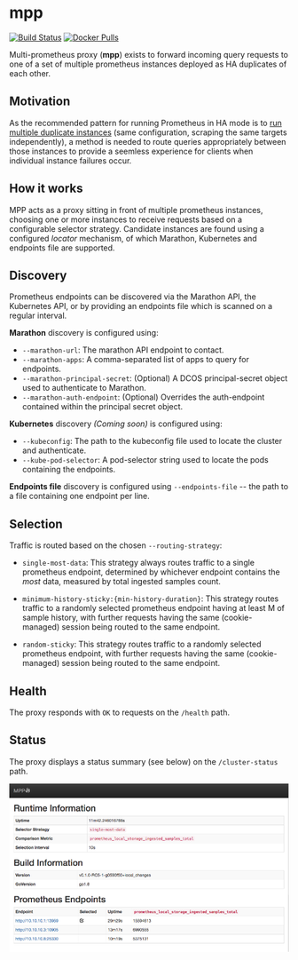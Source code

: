 mpp
===

[![Build Status](https://travis-ci.org/matt-deboer/mpp.svg?branch=master)](https://travis-ci.org/matt-deboer/mpp)
[![Docker Pulls](https://img.shields.io/docker/pulls/mattdeboer/mpp.svg)](https://hub.docker.com/r/mattdeboer/mpp/)

Multi-prometheus proxy (**mpp**) exists to forward incoming query requests to one of a set
of multiple prometheus instances deployed as HA duplicates of each other.


Motivation
---

As the recommended pattern for running Prometheus in HA mode is to [run multiple duplicate instances](https://github.com/prometheus/prometheus/issues/1500)
(same configuration, scraping the same targets independently), a method is needed to route queries
appropriately between those instances to provide a seemless experience for clients when individual
instance failures occur.

How it works
---

MPP acts as a proxy sitting in front of multiple prometheus instances, choosing one or more instances
to receive requests based on a configurable selector strategy. Candidate instances are found using
a configured _locator_ mechanism, of which Marathon, Kubernetes and endpoints file are supported.

Discovery
---

Prometheus endpoints can be discovered via the Marathon API, the Kubernetes API, or by providing an
endpoints file which is scanned on a regular interval.

**Marathon** discovery is configured using:

- `--marathon-url`: The marathon API endpoint to contact.
- `--marathon-apps`: A comma-separated list of apps to query for endpoints.
- `--marathon-principal-secret`: (Optional) A DCOS principal-secret object used to authenticate to Marathon.
- `--marathon-auth-endpoint`: (Optional) Overrides the auth-endpoint contained within the principal secret object.

**Kubernetes** discovery _(Coming soon)_ is configured using:

- `--kubeconfig`: The path to the kubeconfig file used to locate the cluster and authenticate.
- `--kube-pod-selector`: A pod-selector string used to locate the pods containing the endpoints. 

**Endpoints file** discovery is configured using `--endpoints-file` -- the path to a file containing one
endpoint per line.

Selection
---

Traffic is routed based on the chosen `--routing-strategy`:

- `single-most-data`: This strategy always routes traffic to a single prometheus endpoint, determined
  by whichever endpoint contains the _most_ data, measured by total ingested samples count.

- `minimum-history-sticky:{min-history-duration}`: This strategy routes traffic to a randomly selected prometheus endpoint having
  at least M of sample history, with further requests having the same (cookie-managed) session being routed
  to the same endpoint.

- `random-sticky`: This strategy routes traffic to a randomly selected prometheus endpoint, with further
  requests having the same (cookie-managed) session being routed to the same endpoint.


Health
---

The proxy responds with `OK` to requests on the `/health` path.

Status
---

The proxy displays a status summary (see below) on the `/cluster-status` path.

  ![Cluster Status](./cluster-status.png "Cluster Status")


